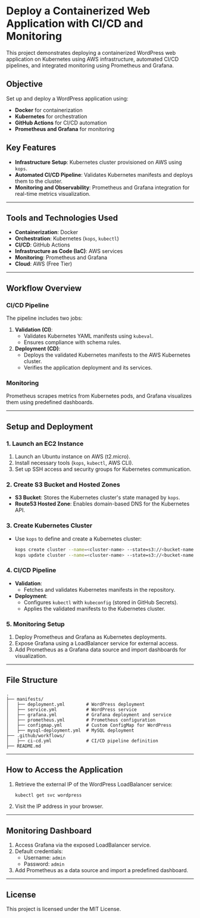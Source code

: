 
# Deploy a Containerized Web Application with CI/CD and Monitoring

This project demonstrates deploying a containerized WordPress web application on Kubernetes using AWS infrastructure, automated CI/CD pipelines, and integrated monitoring using Prometheus and Grafana.

## Objective

Set up and deploy a WordPress application using:
- **Docker** for containerization
- **Kubernetes** for orchestration
- **GitHub Actions** for CI/CD automation
- **Prometheus and Grafana** for monitoring

## Key Features
- **Infrastructure Setup**: Kubernetes cluster provisioned on AWS using `kops`.
- **Automated CI/CD Pipeline**: Validates Kubernetes manifests and deploys them to the cluster.
- **Monitoring and Observability**: Prometheus and Grafana integration for real-time metrics visualization.

---

## Tools and Technologies Used

- **Containerization**: Docker
- **Orchestration**: Kubernetes (`kops`, `kubectl`)
- **CI/CD**: GitHub Actions
- **Infrastructure as Code (IaC)**: AWS services
- **Monitoring**: Prometheus and Grafana
- **Cloud**: AWS (Free Tier)

---

## Workflow Overview

### CI/CD Pipeline
The pipeline includes two jobs:
1. **Validation (CI)**:
   - Validates Kubernetes YAML manifests using `kubeval`.
   - Ensures compliance with schema rules.
2. **Deployment (CD)**:
   - Deploys the validated Kubernetes manifests to the AWS Kubernetes cluster.
   - Verifies the application deployment and its services.

### Monitoring
Prometheus scrapes metrics from Kubernetes pods, and Grafana visualizes them using predefined dashboards.

---

## Setup and Deployment

### 1. Launch an EC2 Instance
1. Launch an Ubuntu instance on AWS (t2.micro).
2. Install necessary tools (`kops`, `kubectl`, AWS CLI).
3. Set up SSH access and security groups for Kubernetes communication.

### 2. Create S3 Bucket and Hosted Zones
- **S3 Bucket**: Stores the Kubernetes cluster's state managed by `kops`.
- **Route53 Hosted Zone**: Enables domain-based DNS for the Kubernetes API.

### 3. Create Kubernetes Cluster
- Use `kops` to define and create a Kubernetes cluster:
  ```bash
  kops create cluster --name=<cluster-name> --state=s3://<bucket-name> ...
  kops update cluster --name=<cluster-name> --state=s3://<bucket-name> --yes
  ```

### 4. CI/CD Pipeline
- **Validation**:
  - Fetches and validates Kubernetes manifests in the repository.
- **Deployment**:
  - Configures `kubectl` with `kubeconfig` (stored in GitHub Secrets).
  - Applies the validated manifests to the Kubernetes cluster.

### 5. Monitoring Setup
1. Deploy Prometheus and Grafana as Kubernetes deployments.
2. Expose Grafana using a LoadBalancer service for external access.
3. Add Prometheus as a Grafana data source and import dashboards for visualization.

---

## File Structure
```
.
├── manifests/
│   ├── deployment.yml        # WordPress deployment
│   ├── service.yml           # WordPress service
│   ├── grafana.yml           # Grafana deployment and service
│   ├── prometheus.yml        # Prometheus configuration
│   ├── configmap.yml         # Custom ConfigMap for WordPress
│   ├── mysql-deployment.yml  # MySQL deployment
├── .github/workflows/
│   ├── ci-cd.yml             # CI/CD pipeline definition
├── README.md
```

---

## How to Access the Application
1. Retrieve the external IP of the WordPress LoadBalancer service:
   ```bash
   kubectl get svc wordpress
   ```
2. Visit the IP address in your browser.

---

## Monitoring Dashboard
1. Access Grafana via the exposed LoadBalancer service.
2. Default credentials:
   - Username: `admin`
   - Password: `admin`
3. Add Prometheus as a data source and import a predefined dashboard.

---



## License
This project is licensed under the MIT License.

